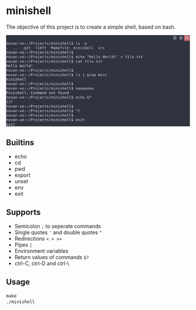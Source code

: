 # minishell
The objective of this project is to create a simple shell, based on bash.

![Example](https://raw.githubusercontent.com/novan-ve/minishell/master/screenshots/example.png)

## Builtins
  - echo
  - cd
  - pwd
  - export
  - unset
  - env
  - exit

## Supports
  - Semicolon `;` to seperate commands
  - Single quotes `'` and double quotes `"`
  - Redirections `< > >>`
  - Pipes `|`
  - Environment variables
  - Return values of commands `$?`
  - ctrl-C, ctrl-D and ctrl-\

## Usage
```
make
./minishell
```
